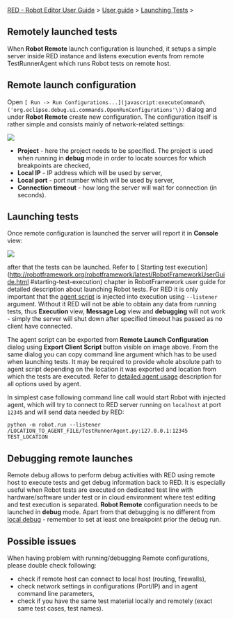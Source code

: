 [RED - Robot Editor User Guide](index.md) > [User
guide](user_guide/user_guide.md) > [Launching
Tests](user_guide/launching.md) >

## Remotely launched tests

When **Robot Remote** launch configuration is launched, it setups a simple
server inside RED instance and listens execution events from remote
TestRunnerAgent which runs Robot tests on remote host.

## Remote launch configuration

Open `[ Run -> Run
Configurations...](javascript:executeCommand\('org.eclipse.debug.ui.commands.OpenRunConfigurations'\))`
dialog and under **Robot Remote** create new configuration. The configuration
itself is rather simple and consists mainly of network-related settings:

![](images/remote_config.png)

  * **Project** \- here the project needs to be specified. The project is used when running in **debug** mode in order to locate sources for which breakpoints are checked, 
  * **Local IP** \- IP address which will be used by server,
  * **Local port** \- port number which will be used by server,
  * **Connection timeout** \- how long the server will wait for connection (in seconds).

## Launching tests

Once remote configuration is launched the server will report it in **Console**
view:

![](images/remote_console.png)

after that the tests can be launched. Refer to [ Starting test
execution](http://robotframework.org/robotframework/latest/RobotFrameworkUserGuide.html
#starting-test-execution) chapter in RobotFramework user guide for detailed
description about launching Robot tests. For RED it is only important that the
[agent script](red_agent.md) is injected into execution using `--listener`
argument. Without it RED will not be able to obtain any data from running
tests, thus **Execution** view, **Message Log** view and **debugging** will
not work - simply the server will shut down after specified timeout has passed
as no client have connected.

The agent script can be exported from **Remote Launch Configuration** dialog
using **Export Client Script** button visible on image above. From the same
dialog you can copy command line argument which has to be used when launching
tests. It may be required to provide whole absolute path to agent script
depending on the location it was exported and location from which the tests
are executed. Refer to [detailed agent
usage](red_agent.html#command_line_usage) description for all options used by
agent.

In simplest case following command line call would start Robot with injected
agent, which will try to connect to RED server running on `localhost` at port
`12345` and will send data needed by RED:

` python -m robot.run --listener
/LOCATION_TO_AGENT_FILE/TestRunnerAgent.py:127.0.0.1:12345 TEST_LOCATION `

## Debugging remote launches

Remote debug allows to perform debug activities with RED using remote host to
execute tests and get debug information back to RED. It is especially useful
when Robot tests are executed on dedicated test line with hardware/software
under test or in cloud environment where test editing and test execution is
separated. **Robot Remote** configuration needs to be launched in **debug**
mode. Apart from that debugging is no different from [local debug](debug.md)
\- remember to set at least one breakpoint prior the debug run.

## Possible issues

When having problem with running/debugging Remote configurations, please
double check following:

  * check if remote host can connect to local host (routing, firewalls), 
  * check network settings in configurations (Port/IP) and in agent command line parameters, 
  * check if you have the same test material locally and remotely (exact same test cases, test names). 
  
  

